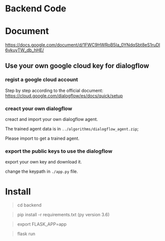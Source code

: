 # Backend Code

# Document
https://docs.google.com/document/d/1FWC9HWRoB5Ia_0YNdqSbt8eS1ruDl6vkuyTW_db_hHE/

## Use your own google cloud key for dialogflow

### regist a google cloud account
Step by step according to the official document:
https://cloud.google.com/dialogflow/es/docs/quick/setup 

### creact your own dialogflow
creact and import your own dialogflow agent.

The trained agent data is in `../algorithms/dialogflow_agent.zip`;

Please import to get a trained agent.

### export the public keys to use the dialogflow
export your own key and download it.

change the keypath in `./app.py` file.

# Install

> cd backend

> pip install -r requirements.txt (py version 3.6)

> export FLASK_APP=app 

> flask run

